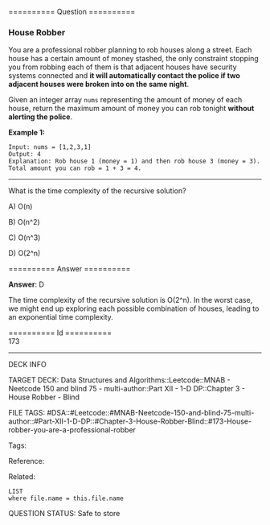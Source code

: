 ========== Question ==========  

### House Robber

You are a professional robber planning to rob houses along a street. Each house has a certain amount of money stashed, the only constraint stopping you from robbing each of them is that adjacent houses have security systems connected and **it will automatically contact the police if two adjacent houses were broken into on the same night**.

Given an integer array `nums` representing the amount of money of each house, return the maximum amount of money you can rob tonight **without alerting the police**.

**Example 1:**

```
Input: nums = [1,2,3,1]
Output: 4
Explanation: Rob house 1 (money = 1) and then rob house 3 (money = 3).
Total amount you can rob = 1 + 3 = 4.
```

---

What is the time complexity of the recursive solution?

A) O(n)

B) O(n^2)

C) O(n^3)

D) O(2^n)  

========== Answer ==========  

**Answer**: D

The time complexity of the recursive solution is O(2^n). In the worst case, we might end up exploring each possible combination of houses, leading to an exponential time complexity.

========== Id ==========  
173

---

DECK INFO

TARGET DECK: Data Structures and Algorithms::Leetcode::MNAB - Neetcode 150 and blind 75 - multi-author::Part XII - 1-D DP::Chapter 3 - House Robber - Blind

FILE TAGS: #DSA::#Leetcode::#MNAB-Neetcode-150-and-blind-75-multi-author::#Part-XII-1-D-DP::#Chapter-3-House-Robber-Blind::#173-House-robber-you-are-a-professional-robber

Tags:

Reference:

Related:

```dataview
LIST
where file.name = this.file.name
```

QUESTION STATUS: Safe to store
